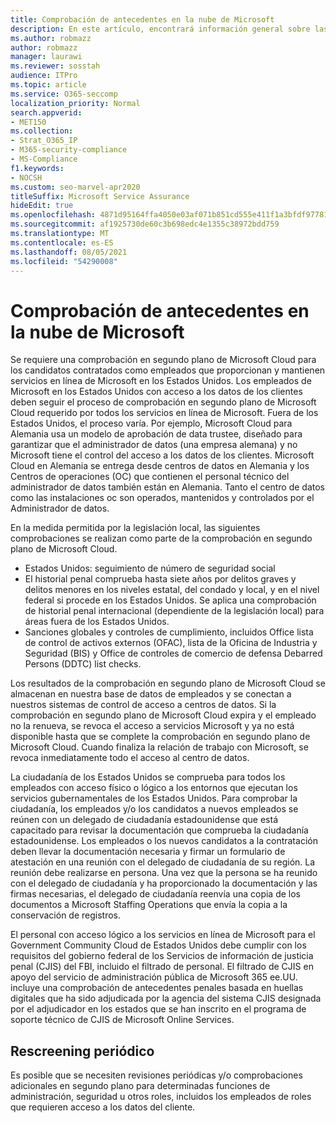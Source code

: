 ```yaml
---
title: Comprobación de antecedentes en la nube de Microsoft
description: En este artículo, encontrará información general sobre las prácticas de filtrado de personal de Microsoft para Microsoft 365.
ms.author: robmazz
author: robmazz
manager: laurawi
ms.reviewer: sosstah
audience: ITPro
ms.topic: article
ms.service: O365-seccomp
localization_priority: Normal
search.appverid:
- MET150
ms.collection:
- Strat_O365_IP
- M365-security-compliance
- MS-Compliance
f1.keywords:
- NOCSH
ms.custom: seo-marvel-apr2020
titleSuffix: Microsoft Service Assurance
hideEdit: true
ms.openlocfilehash: 4871d95164ffa4050e03af071b851cd555e411f1a3bfdf97781fa5060a8ed2b3
ms.sourcegitcommit: af1925730de60c3b698edc4e1355c38972bdd759
ms.translationtype: MT
ms.contentlocale: es-ES
ms.lasthandoff: 08/05/2021
ms.locfileid: "54290008"
---
```

# <a name="microsoft-cloud-background-check"></a>Comprobación de antecedentes en la nube de Microsoft

Se requiere una comprobación en segundo plano de Microsoft Cloud para los candidatos contratados como empleados que proporcionan y mantienen servicios en línea de Microsoft en los Estados Unidos. Los empleados de Microsoft en los Estados Unidos con acceso a los datos de los clientes deben seguir el proceso de comprobación en segundo plano de Microsoft Cloud requerido por todos los servicios en línea de Microsoft. Fuera de los Estados Unidos, el proceso varía. Por ejemplo, Microsoft Cloud para Alemania usa un modelo de aprobación de data trustee, diseñado para garantizar que el administrador de datos (una empresa alemana) y no Microsoft tiene el control del acceso a los datos de los clientes. Microsoft Cloud en Alemania se entrega desde centros de datos en Alemania y los Centros de operaciones (OC) que contienen el personal técnico del administrador de datos también están en Alemania. Tanto el centro de datos como las instalaciones oc son operados, mantenidos y controlados por el Administrador de datos.

En la medida permitida por la legislación local, las siguientes comprobaciones se realizan como parte de la comprobación en segundo plano de Microsoft Cloud.

- Estados Unidos: seguimiento de número de seguridad social
- El historial penal comprueba hasta siete años por delitos graves y delitos menores en los niveles estatal, del condado y local, y en el nivel federal si procede en los Estados Unidos. Se aplica una comprobación de historial penal internacional (dependiente de la legislación local) para áreas fuera de los Estados Unidos.
- Sanciones globales y controles de cumplimiento, incluidos Office lista de control de activos externos (OFAC), lista de la Oficina de Industria y Seguridad (BIS) y Office de controles de comercio de defensa Debarred Persons (DDTC) list checks.

Los resultados de la comprobación en segundo plano de Microsoft Cloud se almacenan en nuestra base de datos de empleados y se conectan a nuestros sistemas de control de acceso a centros de datos. Si la comprobación en segundo plano de Microsoft Cloud expira y el empleado no la renueva, se revoca el acceso a servicios Microsoft y ya no está disponible hasta que se complete la comprobación en segundo plano de Microsoft Cloud. Cuando finaliza la relación de trabajo con Microsoft, se revoca inmediatamente todo el acceso al centro de datos.

La ciudadanía de los Estados Unidos se comprueba para todos los empleados con acceso físico o lógico a los entornos que ejecutan los servicios gubernamentales de los Estados Unidos. Para comprobar la ciudadanía, los empleados y/o los candidatos a nuevos empleados se reúnen con un delegado de ciudadanía estadounidense que está capacitado para revisar la documentación que comprueba la ciudadanía estadounidense. Los empleados o los nuevos candidatos a la contratación deben llevar la documentación necesaria y firmar un formulario de atestación en una reunión con el delegado de ciudadanía de su región. La reunión debe realizarse en persona. Una vez que la persona se ha reunido con el delegado de ciudadanía y ha proporcionado la documentación y las firmas necesarias, el delegado de ciudadanía reenvía una copia de los documentos a Microsoft Staffing Operations que envía la copia a la conservación de registros.

El personal con acceso lógico a los servicios en línea de Microsoft para el Government Community Cloud de [](https://www.fbi.gov/services/cjis) Estados Unidos debe cumplir con los requisitos del gobierno federal de los Servicios de información de justicia penal (CJIS) del FBI, incluido el filtrado de personal. El filtrado de CJIS en apoyo del servicio de administración pública de Microsoft 365 ee.UU. incluye una comprobación de [](https://blogs.office.com/2013/10/23/california-and-microsoft-sign-cjis-security-policy-agreement/) antecedentes penales basada en huellas digitales que ha sido adjudicada por la agencia del sistema CJIS designada por el adjudicador en los estados que se han inscrito en el programa de soporte técnico de CJIS de Microsoft Online Services.

## <a name="periodic-rescreening"></a>Rescreening periódico

Es posible que se necesiten revisiones periódicas y/o comprobaciones adicionales en segundo plano para determinadas funciones de administración, seguridad u otros roles, incluidos los empleados de roles que requieren acceso a los datos del cliente.